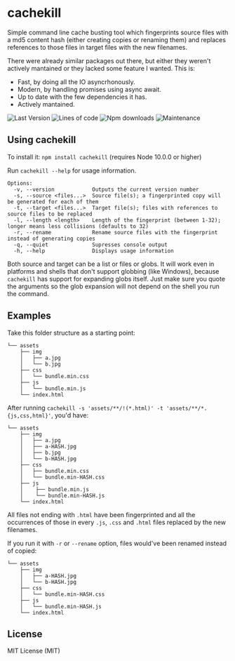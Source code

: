 # cachekill

Simple command line cache busting tool which fingerprints source files with a md5 content hash (either creating copies or renaming them) and replaces references to those files in target files with the new filenames.

There were already similar packages out there, but either they weren't actively mantained or they lacked some feature I wanted. This is:
- Fast, by doing all the IO asyncrhonously.
- Modern, by handling promises using async await.
- Up to date with the few dependencies it has.
- Actively mantained.

![Last Version](https://img.shields.io/github/package-json/v/eneko89/cachekill?label=last%20version&style=for-the-badge)
![Lines of code](https://img.shields.io/tokei/lines/github/eneko89/cachekill?style=for-the-badge)
![Npm downloads](https://img.shields.io/npm/dw/cachekill?label=npm%20downloads&style=for-the-badge)
![Maintenance](https://img.shields.io/maintenance/yes/2021?style=for-the-badge)

## Using cachekill

To install it: `npm install cachekill` (requires Node 10.0.0 or higher)

Run `cachekill --help` for usage information.

    Options:
      -v, --version            Outputs the current version number
      -s, --source <files...>  Source file(s); a fingerprinted copy will be generated for each of them
      -t, --target <files...>  Target file(s); files with references to source files to be replaced
      -l, --length <length>    Length of the fingerprint (between 1-32); longer means less collisions (defaults to 32)
      -r, --rename             Rename source files with the fingerprint instead of generating copies
      -q, --quiet              Supresses console output
      -h, --help               Displays usage information

Both source and target can be a list or files or globs. It will work even in platforms and shells that don't support globbing (like Windows), because `cachekill` has support for expanding globs itself. Just make sure you quote the arguments so the glob expansion will not depend on the shell you run the command.


## Examples

Take this folder structure as a starting point:

    └── assets
        ├── img
        │   ├── a.jpg
        │   └── b.jpg
        ├── css
        │   └── bundle.min.css
        ├── js
        │   └── bundle.min.js
        └── index.html

After running `cachekill -s 'assets/**/!(*.html)' -t 'assets/**/*.{js,css,html}'`, you'd have:

    └── assets
        ├── img
        │   ├── a.jpg
        │   ├── a-HASH.jpg
        │   ├── b.jpg
        │   └── b-HASH.jpg
        ├── css
        │   ├── bundle.min.css
        │   └── bundle.min-HASH.css
        ├── js
        │    ├── bundle.min.js
        │    └── bundle.min-HASH.js
        └── index.html

All files not ending with `.html` have been fingerprinted and all the occurrences of those in every `.js`, `.css` and `.html` files replaced by the new filenames.

If you run it with `-r` or `--rename` option, files would've been renamed instead of copied:

    └── assets
        ├── img
        │   ├── a-HASH.jpg
        │   └── b-HASH.jpg
        ├── css
        │   └── bundle.min-HASH.css
        ├── js
        │   └── bundle.min-HASH.js
        └── index.html


## License

MIT License (MIT)
